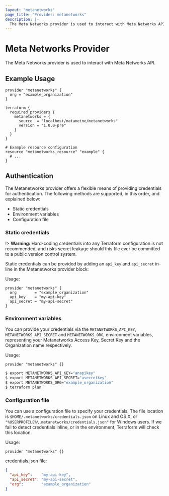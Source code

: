 ```yaml
---
layout: "metanetworks"
page_title: "Provider: metanetworks"
description: |-
  The Meta Networks provider is used to interact with Meta Networks APIs.
---
```


# Meta Networks Provider

The Meta Networks provider is used to interact with Meta Networks API.

## Example Usage

```hcl
provider "metanetworks" {
  org = "example_organization"
}

terraform {
  required_providers {
    metanetworks = {
      source  = "localhost/mataneine/metanetworks"
      version = "1.0.0-pre"
    }
  }
}

# Example resource configuration
resource "metanetworks_resource" "example" {
  # ...
}
```

## Authentication

The Metanetworks provider offers a flexible means of providing credentials for
authentication. The following methods are supported, in this order, and
explained below:

- Static credentials
- Environment variables
- Configuration file

### Static credentials

!> **Warning:** Hard-coding credentials into any Terraform configuration is not
recommended, and risks secret leakage should this file ever be committed to a
public version control system.

Static credentials can be provided by adding an `api_key` and `api_secret`
in-line in the Metanetworks provider block:

Usage:

```hcl
provider "metanetworks" {
  org        = "example_organization"
  api_key    = "my-api-key"
  api_secret = "my-api-secret"
}
```

### Environment variables

You can provide your credentials via the `METANETWORKS_API_KEY`,
`METANETWORKS_API_SECRET` and `METANETWORKS_ORG`, environment variables,
representing your Metanetworks Access Key, Secret Key and the Organization name respectively.

Usage:

```hcl
provider "metanetworks" {}
```

```sh
$ export METANETWORKS_API_KEY="anapikey"
$ export METANETWORKS_API_SECRET="asecretkey"
$ export METANETWORKS_ORG="example_organization"
$ terraform plan
```

### Configuration file

You can use a configuration file to specify your credentials. The
file location is `$HOME/.metanetworks/credentials.json` on Linux and OS X, or
`"%USERPROFILE%\.metanetworks/credentials.json"` for Windows users.
If we fail to detect credentials inline, or in the environment, Terraform will check
this location.

Usage:

```hcl
provider "metanetworks" {}
```

credentials.json file:
```json
{
  "api_key":    "my-api-key",
  "api_secret": "my-api-secret",
  "org":        "example_organization"
}
```
